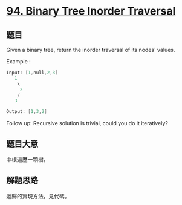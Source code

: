 # [94. Binary Tree Inorder Traversal](https://leetcode.com/problems/binary-tree-inorder-traversal/)

## 題目


Given a binary tree, return the inorder traversal of its nodes' values.



Example :

```c
Input: [1,null,2,3]
   1
    \
     2
    /
   3

Output: [1,3,2]
```


Follow up: Recursive solution is trivial, could you do it iteratively?




 

## 題目大意

中根遍歷一顆樹。

## 解題思路

遞歸的實現方法，見代碼。



